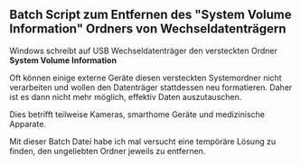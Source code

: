 ## Batch Script zum Entfernen des "System Volume Information" Ordners von Wechseldatenträgern ##

Windows schreibt auf USB Wechseldatenträger den versteckten Ordner **System Volume Information**

Oft können einige externe Geräte diesen versteckten Systemordner nicht verarbeiten und
wollen den Datenträger stattdessen neu formatieren.
Daher ist es dann nicht mehr möglich, effektiv Daten auszutauschen.

Dies betrifft teilweise Kameras, smarthome Geräte und medizinische Apparate.

Mit dieser Batch Datei habe ich mal versucht eine tempöräre Lösung zu finden, den
ungeliebten Ordner jeweils zu entfernen.
